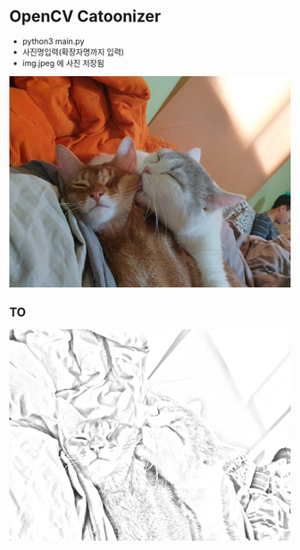 # OpenCV Catoonizer

- python3 main.py
- 사진명입력(확장자명까지 입력)
- img.jpeg 에 사진 저장됨

<img src='./cats.jpeg'/>

## TO

<img src='./img.jpeg'/>
